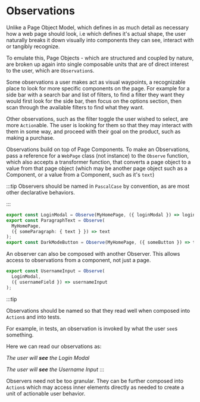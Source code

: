 # Observations

Unlike a Page Object Model, which defines in as much detail as necessary
how a web page should look, i.e which defines it's actual shape, the user
naturally breaks it down visually into components they can see, interact with
or tangibly recognize.

To emulate this, Page Objects - which are structured and coupled by nature, are broken up again into single composable units that are of direct interest to the user, which are `Observation`s.

Some observations a user makes act as visual waypoints, a recognizable place
to look for more specific components on the page. For example for a side bar with a search bar and list of filters, to find a filter they want they would first look for the side bar, then focus on the options section, then scan through the available filters to find what they want.

Other observations, such as the filter toggle the user wished to select,
are more `Action`able. The user is looking for them so that they may interact
with them in some way, and proceed with their goal on the product, such as
making a purchase.

Observations build on top of Page Components. To make an Observations,
pass a reference for a `WebPage` class (not instance) to the `Observe` function,
which also accepts a transformer function, that converts a page object to a value from that page object (which may be another page object such as a Component, or a value from a Component, such as it's `text`)

:::tip
Observers should be named in `PascalCase` by convention, as are most
other declarative behaviors.

:::

```ts title=Example
export const LoginModal = Observe(MyHomePage, ({ loginModal }) => loginModal);
export const ParagraphText = Observe(
  MyHomePage,
  ({ someParagraph: { text } }) => text
);
export const DarkModeButton = Observe(MyHomePage, ({ someButton }) => text);
```

An observer can also be composed with another Observer. This allows access to
observations from a component, not just a page.

```ts
export const UsernameInput = Observe(
  LoginModal,
  ({ usernameField }) => usernameInput
);
```

:::tip

Observations should be named so that they read well when composed into `Action`s
and into tests.

For example, in tests, an observation is invoked by what the user `see`s something.

Here we can read our observations as:

_The user will **see** the Login Modal_

_The user will **see** the Username Input_
:::

Observers need not be too granular. They can be further composed into `Action`s
which may access inner elements directly as needed to create a unit of actionable user behavior.
